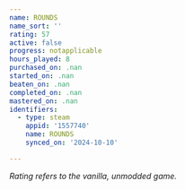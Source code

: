 ```yaml
---
name: ROUNDS
name_sort: ''
rating: 57
active: false
progress: notapplicable
hours_played: 8
purchased_on: .nan
started_on: .nan
beaten_on: .nan
completed_on: .nan
mastered_on: .nan
identifiers:
  - type: steam
    appid: '1557740'
    name: ROUNDS
    synced_on: '2024-10-10'

---
```

*Rating refers to the vanilla, unmodded game.*
